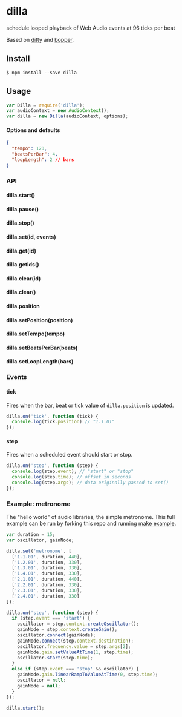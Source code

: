 # dilla
schedule looped playback of Web Audio events at 96 ticks per beat

Based on [ditty](https://github.com/mmckegg/ditty) and [bopper](https://github.com/mmckegg/bopper).

## Install

```
$ npm install --save dilla
```

## Usage

```javascript
var Dilla = require('dilla');
var audioContext = new AudioContext();
var dilla = new Dilla(audioContext, options);
```

#### Options and defaults

```json
{
  "tempo": 120,
  "beatsPerBar": 4,
  "loopLength": 2 // bars
}
```

### API

#### dilla.start()
#### dilla.pause()
#### dilla.stop()

#### dilla.set(id, events)
#### dilla.get(id)
#### dilla.getIds()
#### dilla.clear(id)
#### dilla.clear()

#### dilla.position
#### dilla.setPosition(position)
#### dilla.setTempo(tempo)
#### dilla.setBeatsPerBar(beats)
#### dilla.setLoopLength(bars)

### Events

#### tick

Fires when the bar, beat or tick value of ```dilla.position``` is updated.

```javascript
dilla.on('tick', function (tick) {
  console.log(tick.position) // "1.1.01"
});
```

#### step

Fires when a scheduled event should start or stop.

```javascript
dilla.on('step', function (step) {
  console.log(step.event); // "start" or "stop"
  console.log(step.time); // offset in seconds
  console.log(step.args); // data originally passed to set()
});
```

### Example: metronome

The "hello world" of audio libraries, the simple metronome. This full example can be run by forking this repo and running [make example](https://github.com/adamrenklint/dilla/blob/master/example.js).

```javascript
var duration = 15;
var oscillator, gainNode;

dilla.set('metronome', [
  ['1.1.01', duration, 440],
  ['1.2.01', duration, 330],
  ['1.3.01', duration, 330],
  ['1.4.01', duration, 330],
  ['2.1.01', duration, 440],
  ['2.2.01', duration, 330],
  ['2.3.01', duration, 330],
  ['2.4.01', duration, 330]
]);

dilla.on('step', function (step) {
  if (step.event === 'start') {
    oscillator = step.context.createOscillator();
    gainNode = step.context.createGain();
    oscillator.connect(gainNode);
    gainNode.connect(step.context.destination);
    oscillator.frequency.value = step.args[2];
    gainNode.gain.setValueAtTime(1, step.time);
    oscillator.start(step.time);
  }
  else if (step.event === 'stop' && oscillator) {
    gainNode.gain.linearRampToValueAtTime(0, step.time);
    oscillator = null;
    gainNode = null;
  }
});

dilla.start();
```